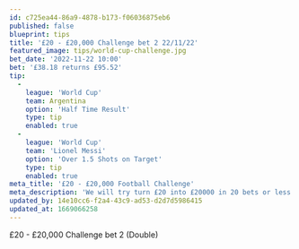 ```yaml
---
id: c725ea44-86a9-4878-b173-f06036875eb6
published: false
blueprint: tips
title: '£20 - £20,000 Challenge bet 2 22/11/22'
featured_image: tips/world-cup-challenge.jpg
bet_date: '2022-11-22 10:00'
bet: '£38.18 returns £95.52'
tip:
  -
    league: 'World Cup'
    team: Argentina
    option: 'Half Time Result'
    type: tip
    enabled: true
  -
    league: 'World Cup'
    team: 'Lionel Messi'
    option: 'Over 1.5 Shots on Target'
    type: tip
    enabled: true
meta_title: '£20 - £20,000 Football Challenge'
meta_description: 'We will try turn £20 into £20000 in 20 bets or less with a football betting challenge. Get our betting tips for free here at The Betting'
updated_by: 14e10cc6-f2a4-43c9-ad53-d2d7d5986415
updated_at: 1669066258
---
```

£20 - £20,000 Challenge bet 2  (Double)